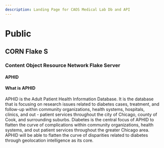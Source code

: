 ```yaml
---
description: Landing Page for CAOS Medical Lab Db and API
---
```


# Public

## CORN Flake S

### Content Object Resource Network Flake Server

#### APHID

#### What is APHID

APHID is the Adult Patient Health Information Database.  It is the database that is focusing on research issues related to diabetes cases, treatment, and follow-up within community organizations, health systems, hospitals, clinics, and out - patient services throughout the city of Chicago, county of Cook, and surrounding suburbs.  Diabetes is the central focus of APHID to flatten the curve of complications within community organizations, health systems, and out patient services throughout the greater Chicago area.  APHID will be able to flatten the curve of disparities related to diabetes through geolocation intelligence as its core.

